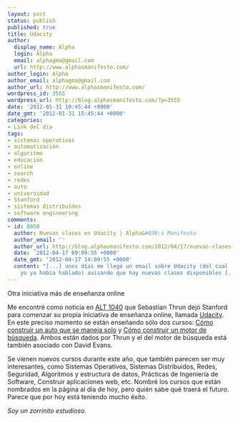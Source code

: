 ```yaml
---
layout: post
status: publish
published: true
title: Udacity
author:
  display_name: Alpha
  login: Alpha
  email: alphagma@gmail.com
  url: http://www.alphasmanifesto.com/
author_login: Alpha
author_email: alphagma@gmail.com
author_url: http://www.alphasmanifesto.com/
wordpress_id: 3555
wordpress_url: http://blog.alphasmanifesto.com/?p=3555
date: '2012-01-31 10:45:44 +0000'
date_gmt: '2012-01-31 15:45:44 +0000'
categories:
- Link del día
tags:
- sistemas operativos
- automatización
- algoritmo
- educación
- online
- search
- redes
- auto
- universidad
- Stanford
- sistemas distribuídos
- software engineering
comments:
- id: 8850
  author: Nuevas clases en Udacity | Alpha&#039;s Manifesto
  author_email: ''
  author_url: http://blog.alphasmanifesto.com/2012/04/17/nuevas-clases-en-udacity/
  date: '2012-04-17 09:09:55 +0000'
  date_gmt: '2012-04-17 14:09:55 +0000'
  content: "[...] unos días me llegó un email sobre Udacity (del cual
    yo ya había hablado) avisando que hay nuevas clases disponibles [...]"
---
```


Otra iniciativa más de enseñanza online


Me encontré como noticia en <a href="http://alt1040.com/2012/01/profesor-en-stanford-de-ia-deja-el-centro-y-anuncia-una-universidad-online-gratuita-para-todo-el-mundo">ALT 1040</a> que Sebastian Thrun dejó Stanford para comenzar su propia iniciativa de enseñanza online, llamada <a href="http://www.udacity.com/">Udacity</a>. En este preciso momento se están enseñando sólo dos cursos: <a href="http://www.udacity.com/cs#373">Cómo construir un auto que se maneja solo</a> y <a href="http://www.udacity.com/cs#101">Cómo construir un motor de búsqueda</a>. Ambos están dados por Thrun y el del motor de búsqueda está también asociado con David Evans.

Se vienen nuevos cursos durante este año, que también parecen ser muy interesantes, como Sistemas Operativos, Sistemas Distribuidos, Redes, Seguridad, Algoritmos y estructura de datos, Prácticas de Ingeniería de Software, Construir aplicaciones web, etc. Nombré los cursos que están nombrados en la página al día de hoy, pero quién sabe qué traerá el futuro. Parece que por hoy está teniendo mucho éxito.

_Soy un zorrinito estudioso._
